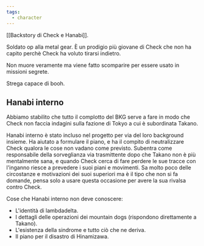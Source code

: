 ```yaml
---
tags:
  - character
---
```

[[Backstory di Check e Hanabi]].

Soldato op alla metal gear.
È un prodigio più giovane di Check che non ha capito perchè Check ha voluto tirarsi indietro.

Non muore veramente ma viene fatto scomparire per essere usato in missioni segrete.

Strega capace di booh.

## Hanabi interno

Abbiamo stabilito che tutto il complotto del BKG serve a fare in modo che Check non faccia indagini sulla fazione di Tokyo a cui è subordinata Takano.

Hanabi interno è stato incluso nel progetto per via del loro background insieme. Ha aiutato a formulare il piano, e ha il compito di neutralizzare Check qualora le cose non vadano come previsto.
Subentra come responsabile della sorveglianza via trasmittente dopo che Takano non è più mentalmente sana, e quando Check cerca di fare perdere le sue tracce con l'inganno riesce a prevedere i suoi piani e movimenti.
Sa molto poco delle circostanze e motivazioni dei suoi superiori ma è il tipo che non si fa domande, pensa solo a usare questa occasione per avere la sua rivalsa contro Check.

Cose che Hanabi interno non deve conoscere:
- L'identità di lambdadelta.
- I dettagli delle operazioni dei mountain dogs (rispondono direttamente a Takano).
- L'esistenza della sindrome e tutto ciò che ne deriva.
- Il piano per il disastro di Hinamizawa.
